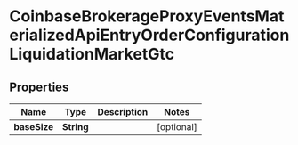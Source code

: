 
# CoinbaseBrokerageProxyEventsMaterializedApiEntryOrderConfigurationLiquidationMarketGtc

## Properties
Name | Type | Description | Notes
------------ | ------------- | ------------- | -------------
**baseSize** | **String** |  |  [optional]



